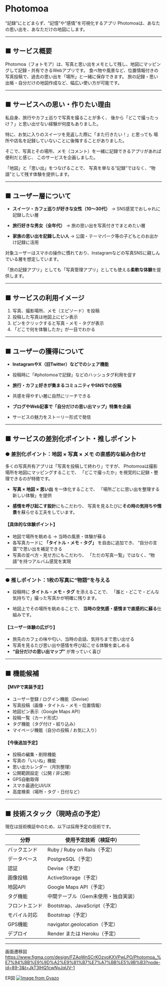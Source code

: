 # Photomoa

“記録”にとどまらず、“記憶”や“感情”を可視化するアプリ
Photomoaは、あなたの思い出を、あなただけの地図にします。

---

## ■ サービス概要

Photomoa（フォトモア）は、写真と思い出をメモとして残し、地図にマッピングして記録・共有できるWebアプリです。
食べ物や風景など、位置情報付きの写真投稿で、過去の思い出を「場所」と一緒に保存できます。
旅の記録・思い出帳・自分だけの地図作成など、幅広い使い方が可能です。

---

## ■ サービスへの思い・作りたい理由

私自身、旅行やカフェ巡りで写真を撮ることが多く、
後から「どこで撮ったっけ？」と思い出せない経験が何度もありました。

特に、お気に入りのスイーツを見返した際に「また行きたい！」と思っても
場所や店名を記録していないことに後悔することがありました。

そこで、写真とその場所、メモ（コメント）を一緒に記録できるアプリがあれば便利だと感じ、
このサービスを企画しました。

「地図」と「思い出」をつなげることで、
写真を単なる“記録”ではなく、“物語”として残す体験を提供します。

---

## ■ ユーザー層について

- **スイーツ・カフェ巡りが好きな女性（10〜30代）**
→ SNS感覚でおしゃれに記録したい層

- **旅行好きな男女（全年代）**
→ 旅の思い出を写真付きでまとめたい層

- **家族の思い出を記録したい人**
→ 公園・テーマパーク等の子どもとのお出かけ記録に活用

対象ユーザーはスマホの操作に慣れており、Instagramなどの写真SNSに親しんでいる層を想定しています。

「旅の記録アプリ」としても「写真管理アプリ」としても使える**柔軟な体験**を提供します。

---

## ■ サービスの利用イメージ

1. 写真、撮影場所、メモ（エピソード）を投稿
2. 投稿した写真は地図上にピン表示
3. ピンをクリックすると写真・メモ・タグが表示
4. 「どこで何を体験したか」が一目でわかる

---

## ■ ユーザーの獲得について

- **InstagramやX（旧Twitter）などでのシェア機能**

- 投稿時に「#photomoaで記録」などのハッシュタグ利用を促す

- **旅行・カフェ好きが集まるコミュニティやSNSでの投稿**

- 共感を得やすい層に自然にリーチできる

- **ブログやWeb記事で「自分だけの思い出マップ」特集を企画**

- サービスの魅力をストーリー形式で発信

---

## ■ サービスの差別化ポイント・推しポイント

### ● 差別化ポイント：地図 × 写真 × メモ の直感的な組み合わせ

多くの写真共有アプリは「写真を投稿して終わり」ですが、
Photomoaは撮影場所を地図にマッピングすることで、
「どこで撮ったか」を視覚的に記録・整理できるのが特徴です。

- **写真 × 地図 × 思い出** を一体化することで、
「場所ごとに思い出を整理する新しい体験」を提供

- **感情を呼び起こす設計**にもこだわり、
写真を見るたびに**その時の気持ちや情景**を蘇らせる工夫をしています。

#### 【具体的な体験ポイント】
- 地図で場所を眺める → 当時の風景・体験が蘇る
- 各写真カードに **「タイトル・メモ・タグ」** を自由に追加でき、
“自分の言葉”で思い出を補足できる
- 写真の並べ方・見せ方にもこだわり、
「ただの写真一覧」ではなく、“物語”を持つアルバム感覚を実現

---

### ● 推しポイント：1枚の写真に“物語”を与える

- 投稿時に **タイトル・メモ・タグ** を添えることで、
「誰と・どこで・どんな気持ちで」撮った写真かが明確に残ります。

- 地図上でその場所を眺めることで、
**当時の空気感・感情まで直感的に蘇る**仕組みです。

#### 【ユーザー体験の広がり】
- 旅先のカフェの味や匂い、当時の会話、気持ちまで思い出せる
- 写真を見るたび思い出や感情を呼び起こせる体験を楽しめる
- **“自分だけの思い出マップ”** が育っていく喜び

---

## ■ 機能候補

#### 【MVPで実装予定】
- ユーザー登録 / ログイン機能（Devise）
- 写真投稿（画像・タイトル・メモ・位置情報）
- 地図ピン表示（Google Maps API）
- 投稿一覧（カード形式）
- タグ機能（タグ付け・絞り込み）
- マイページ機能（自分の投稿 / お気に入り）

#### 【今後追加予定】
- 投稿の編集・削除機能
- 写真の「いいね」機能
- 思い出カレンダー（月別整理）
- 公開範囲設定（公開 / 非公開）
- GPS自動取得
- スマホ最適化UI/UX
- 高度検索（場所・タグ・日付など）

---

## ■ 技術スタック（現時点の予定）

現在は技術検証中のため、以下は採用予定の技術です。

| 分野              | 使用予定技術（検証中）             |
|------------------|--------------------------------|
| バックエンド       | Ruby / Ruby on Rails（予定）     |
| データベース       | PostgreSQL（予定）              |
| 認証              | Devise（予定）                  |
| 画像投稿           | ActiveStorage（予定）           |
| 地図API           | Google Maps API（予定）         |
| タグ機能           | 中間テーブル（Gem未使用・独自実装）|
| フロントエンド     | Bootstrap、JavaScript（予定）   |
| モバイル対応       | Bootstrap（予定）               |
| GPS機能           | navigator.geolocation（予定）   |
| デプロイ           | Render または Heroku（予定）     |

---

画面遷移図
https://www.figma.com/design/FZAoWnSCrKOzvoKXVPwLPO/Photomoa_%E7%94%BB%E9%9D%A2%E9%81%B7%E7%A7%BB%E5%9B%B3?node-id=89-3&t=JkT3lHQ1cwNyJqUV-1

ER図
[![Image from Gyazo](https://i.gyazo.com/b85c6928dd0ed5c9faf9e4397879b0dc.png)](https://gyazo.com/b85c6928dd0ed5c9faf9e4397879b0dc)
